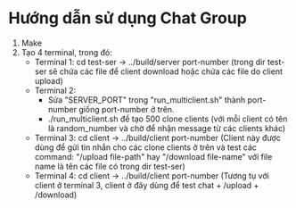 # Hướng dẫn sử dụng Chat Group
1. Make
2. Tạo 4 terminal, trong đó:
    - Terminal 1: cd test-ser -> ../build/server port-number
    (trong dir test-ser sẽ chứa các file để client download hoặc chứa các file do client upload)
    - Terminal 2: 
        - Sửa "SERVER_PORT" trong "run_multiclient.sh" thành port-number giống port-number ở trên.
        - ./run_multiclient.sh để tạo 500 clone clients (với mỗi client có tên là random_number và chờ để nhận message từ các clients khác)
    - Terminal 3: cd client -> ../build/client port-number
    (Client này được dùng để gửi tin nhắn cho các clone clients ở trên và test các command: "/upload file-path" hay "/download file-name" với file name là tên các file có trong dir test-ser)
    - Terminal 4: cd client -> ../build/client port-number
    (Tương tụ với client ở terminal 3, client ở đây dùng để test chat + /upload + /download)
